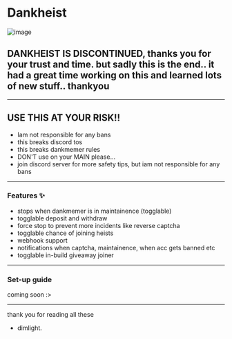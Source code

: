 # Dankheist #

![image](https://github.com/1010saf/dankheist/assets/92152439/80c2c383-1e90-4338-aace-56a54f1e3683)
## DANKHEIST IS DISCONTINUED, thanks you for your trust and time. but sadly this is the end.. it had a great time working on this and learned lots of new stuff.. thankyou  ##

------------------------------------------------

## USE THIS AT YOUR RISK!! ##
- Iam not responsible for any bans
- this breaks discord tos
- this breaks dankmemer rules
- DON'T use on your MAIN please...
- join discord server for more safety tips, but iam not responsible for any bans

------------------------------------------------

### Features ✨ ###

+ stops when dankmemer is in maintainence (togglable)
+ togglable deposit and withdraw
+ force stop to prevent more incidents like reverse captcha
+ togglable chance of joining heists
+ webhook support
+ notifications when captcha, maintainence, when acc gets banned etc 
+ togglable in-build giveaway joiner

------------------------------------------------

### Set-up guide ###

coming soon :>

------------------------------------------------


thank you for reading all these
- dimlight.

